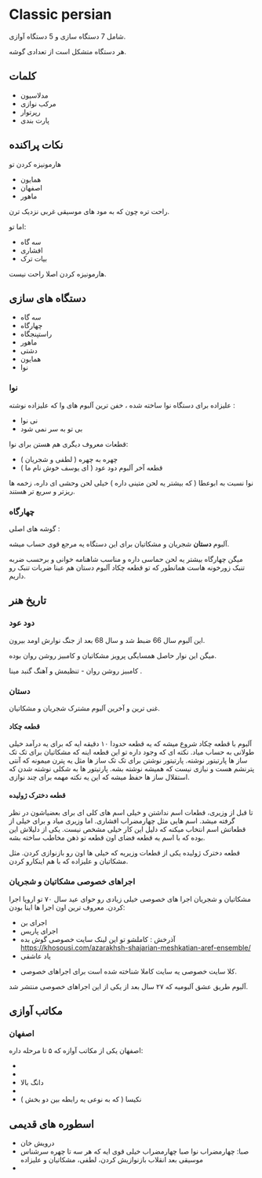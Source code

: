 # Classic persian

شامل 7 دستگاه سازی و 5 دستگاه آوازی. 

هر دستگاه متشکل است از تعدادی گوشه. 

## کلمات

- مدلاسیون 
- مرکب نوازی
- رپرتوار
- پارت بندی
  

## نکات پراکنده 

هارمونیزه کردن تو 
- همایون 
- اصفهان 
- ماهور 

راحت تره چون که به مود های موسیقی غربی نزدیک ترن.

اما تو:
- سه گاه 
- افشاری 
- بیات ترک 

هارمونیزه کردن اصلا راحت نیست. 

## دستگاه های سازی

- سه گاه
- چهارگاه
- راستپنجگاه 
- ماهور 
- دشتی
- همایون
- نوا

### نوا 

علیزاده برای دستگاه نوا ساخته شده ، خفن ترین آلبوم های وا که علیزاده نوشته : 
- نی نوا 
- بی تو به سر نمی شود

قطعات معروف دیگری هم هستن برای نوا:
- چهره به چهره ( لطفی و شجریان )
- قطعه آخر آلبوم دود عود ( ای یوسف خوش نام ما )

نوا نسبت به ابوعطا ( که بیشتر یه لحن متینی داره ) خیلی لحن وحشی ای داره، زخمه ها ریزتر و سریع تر هستند. 

### چهارگاه 

گوشه های اصلی : 


آلبوم **دستان** شجریان و مشکاتیان برای این دستگاه یه مرجع قوی حساب میشه. 

میگن چهارگاه بیشتر یه لحن حماسی داره و مناسب شاهنامه خوانی و برحسب ضربه تنبک زورخونه هاست همانطور که تو قطعه چکاد آلبوم دستان هم عینا ضربات تنبک رو داریم. 

## تاریخ هنر

### دود عود

این آلبوم سال 66 ضبط شد و سال 68 بعد از جنگ نوارش اومد بیرون. 

میگن این نوار حاصل همسایگی پرویز مشکاتیان و کامبیز روشن روان بوده. 

کامبیز روشن روان - تنظیمش و آهنگ گنبد مینا .

### دستان 

غنی ترین و آخرین آلبوم مشترک شجریان و مشکاتیان. 

#### قطعه چکاد
آلبوم با قطعه چکاد شروع میشه که یه قطعه حدودا ۱۰ دقیقه ایه که برای یه درآمد خیلی طولانی به حساب میاد. نکته ای که وجود داره تو این قطعه اینه که مشکاتیان برای تک تک ساز ها پارتیتور نوشته. پارتیتور نوشتن برای تک تک ساز ها مثل یه پترن میمونه که آنتی پترنشم هست و نیازی نیست که همیشه نوشته بشه. پارتیتور ها به شکلی نوشته شدن که استقلال ساز ها حفظ میشه که این یه نکته مهمه برای چند نوازی. 


#### قطعه دخترک ژولیده
تا قبل از وزیری، قطعات اسم نداشتن و خیلی اسم های کلی ای برای بعضیاشون در نظر گرفته میشد. اسم هایی مثل چهارمضراب افشاری. اما وزیری میاد و برای خیلی از قطعاتش اسم انتخاب میکنه که دلیل این کار خیلی مشخص نیست. یکی از دلیلاش این بوده که با اسم یه قطعه فضای اون قطعه تو ذهن مخاطب ساخته بشه. 

قطعه دخترک ژولیده یکی از قطعات وزیریه که خیلی ها اون رو بازنوازی کردن. مثل مشکاتیان و علیزاده که با هم اینکارو کردن. 

### اجراهای خصوصی مشکاتیان و شجریان 
مشکاتیان و شجریان اجرا های خصوصی خیلی زیادی رو حوای عید سال ۷۰ تو اروپا اجرا کردن. معروف ترین اون اجرا ها اینا بودن:‌
- اجرای بن
- اجرای پاریس
- آذرخش : کاملشو تو این لینک سایت خصوصی گوش بده https://khosousi.com/azarakhsh-shajarian-meshkatian-aref-ensemble/
- یاد عاشقی

* کلا سایت خصوصی یه سایت کاملا شناخته شده است برای اجراهای خصوصی. 

آلبوم طریق عشق آلبومیه که ۲۷ سال بعد از یکی از این اجراهای خصوصی منتشر شد. 

## مکاتب آوازی 
### اصفهان 
اصفهان یکی از مکاتب آوازه که ۵ تا مرحله داره:

-
-
- دانگ بالا
- 
- نکیسا ( که به نوعی یه رابطه بین دو بخش )

## اسطوره های قدیمی
- درویش خان
- صبا: چهارمضراب نوا صبا چهارمضراب خیلی قوی ایه که هر سه تا چهره سرشناس موسیقی بعد انقلاب بازنوازیش کردن، لطفی، مشکاتیان و علیزاده
- 
